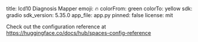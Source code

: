 
title: Icd10 Diagnosis Mapper
emoji: 🔥
colorFrom: green
colorTo: yellow
sdk: gradio
sdk_version: 5.35.0
app_file: app.py
pinned: false
license: mit


Check out the configuration reference at https://huggingface.co/docs/hub/spaces-config-reference
